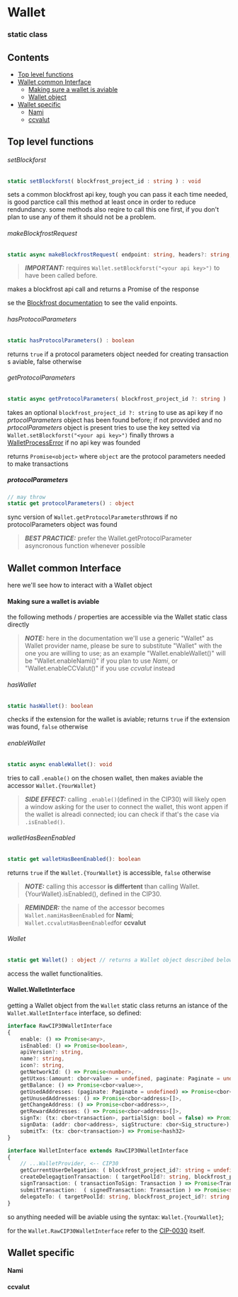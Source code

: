 # Wallet

### static class

## Contents
- [Top level functions](#top_level_functions)
- [Wallet common Interface](#wallet_common_interface)
    - [Making sure a wallet is aviable](#check_for_wallet)
    - [Wallet object](#wallet_object)
- [Wallet specific](#wallet_specific)
    - [Nami](#nami_specific)
    - [ccvalut](#ccvalut_specific)

<a name="top_level_functions">
</a>
<h2>Top level functions</h2>

###### setBlockforst

```ts
static setBlockforst( blockfrost_project_id : string ) : void
```
sets a common blockfrost api key, tough you can pass it each time needed, is good parctice call this method at least once in order to reduce rendundancy.
some methods also reqire to call this one first, if you don't plan to use any of them it should not be a problem.

###### makeBlockfrostRequest

```ts
static async makeBlockfrostRequest( endpoint: string, headers?: string, body?: string ): any
```

> **_IMPORTANT:_** requires ```Wallet.setBlockforst("<your api key>")``` to have been called before.


makes a blockfrost api call and returns a Promise of the response

se the [Blockfrost documentation](https://docs.blockfrost.io/) to see the valid enpoints.

###### hasProtocolParameters

```ts
static hasProtocolParameters() : boolean
```

returns ```true``` if a protocol parameters object needed for creating transaction s aviable, false otherwise 

###### getProtocolParameters

```ts
static async getProtocolParameters( blockfrost_project_id ?: string ) : object
```

takes an optional ```blockfrost_project_id ?: string``` to use as api key if no _prtocolParameters_ object has been found before;
if not provvided and no _prtocolParameters_ object is present tries to use the key setted via ```Wallet.setBlockforst("<your api key>")```
finally throws a [WalletProcessError]() if no api key was founded

returns ```Promise<object>``` where ```object``` are the protocol parameters needed to make transactions

##### protocolParameters
```ts
// may throw
static get protocolParameters() : object
```
sync version of ```Wallet.getProtocolParameters```throws if no protocolParameters object was found

> **_BEST PRACTICE:_** prefer the Wallet.getProtocolParameter asyncronous function whenever possible



<a name="wallet_common_interface">
</a>
<h2>Wallet common Interface</h2>

here we'll see how to interact with a Wallet object

<a name="check_for_wallet">
</a>
<h4>Making sure a wallet is aviable</h4>

the following methods / properties are accessible via the Wallet static class directly

> **_NOTE:_**  here in the documentation we'll use a generic "Wallet" as Wallet provider name, please be sure to substitute "Wallet" with the one you are willing to use; as an example "Wallet.enableWallet()" will be "Wallet.enableNami()" if you plan to use _Nami_, or "Wallet.enableCCValut()" if you use _ccvalut_ instead

###### hasWallet

```ts
static hasWallet(): boolean
```

checks if the extension for the wallet is aviable;
returns ```true``` if the extension was found, ```false``` otherwise

###### enableWallet

```ts
static async enableWallet(): void
```

tries to call ```.enable()``` on the chosen wallet, then makes aviable the accessor ```Wallet.{YourWallet}```  

> **_SIDE EFFECT:_**  calling ```.enable()```(defined in the CIP30) will likely open a window asking for the user to connect the wallet,
this wont appen if the wallet is alreadi connected; iou can check if that's the case via ```.isEnabled()```.


###### walletHasBeenEnabled

```ts
static get walletHasBeenEnabled(): boolean
```

returns ```true``` if the ```Wallet.{YourWallet}``` is accessible, ```false``` otherwise

> **_NOTE:_**  calling this accessor **is differtent** than calling Wallet.{YourWallet}.isEnabled(), defined in the CIP30.

> **_REMINDER:_**  the name of the accessor becomes ```Wallet.namiHasBeenEnabled``` for **Nami**; ```Wallet.ccvalutHasBeenEnabled```for **ccvalut**


###### Wallet

```ts
static get Wallet() : object // returns a Wallet object described below
```

access the wallet functionalities.

<a name="wallet_object">
</a>
<h4>Wallet.WalletInterface</h4>

getting a Wallet object from the ```Wallet``` static class returns an istance of the ```Wallet.WalletInterface``` interface,
so defined:

```ts
interface RawCIP30WalletInterface
{
    enable: () => Promise<any>,
    isEnabled: () => Promise<boolean>,
    apiVersion?: string,
    name?: string,
    icon?: string,
    getNetworkId: () => Promise<number>,
    getUtxos:(amount: cbor<value> = undefined, paginate: Paginate = undefined) => Promise<TransactionUnspentOutput[] | undefined>,
    getBalance: () => Promise<cbor<value>>,
    getUsedAddresses: (paginate: Paginate = undefined) => Promise<cbor<address>[]>,
    getUnusedAddresses: () => Promise<cbor<address>[]>,
    getChangeAddress: () => Promise<cbor<address>>,
    getRewardAddresses: () => Promise<cbor<address>[]>,
    signTx: (tx: cbor<transaction>, partialSign: bool = false) => Promise<cbor<transaction_witness_set>>,
    signData: (addr: cbor<address>, sigStructure: cbor<Sig_structure>) => Promise<Bytes>,
    submitTx: (tx: cbor<transaction>) => Promise<hash32>
}

interface WalletInterface extends RawCIP30WalletInterface
{
    // ...WalletProvider, <-- CIP30 
    getCurrentUserDelegation: ( blockfrost_project_id?: string = undefined ) => Promise<object>,
    createDelegagtionTransaction: ( targetPoolId?: string, blockfrost_project_id?: string = undefined ) => Promise<Transaction>,
    signTransaction: ( transactionToSign: Transaction ) => Promise<Transaction>,
    submitTransaction:  ( signedTransaction: Transaction ) => Promise<string>,
    delegateTo: ( targetPoolId: string, blockfrost_project_id?: string = undefined ) => Promise<string>
}

```
so anything needed will be aviable using the syntax: ```Wallet.{YourWallet}```;

for the ```Wallet.RawCIP30WalletInterface``` refer to the [CIP-0030](https://github.com/cardano-foundation/CIPs/tree/master/CIP-0030) itself.

<a name="wallet_specific">
</a>
<h2>Wallet specific</h2>


<a name="nami_specific">
</a>
<h4>Nami</h4>


<a name="ccvalut_specific">
</a>
<h4>ccvalut</h4>